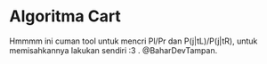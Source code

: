 # Algoritma Cart
Hmmmm ini cuman tool untuk mencri Pl/Pr dan P(j|tL)/P(j|tR), untuk memisahkannya lakukan sendiri :3 .
@BaharDevTampan.